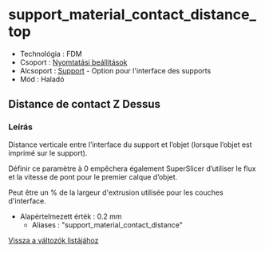 # support\_material\_contact\_distance\_top

* Technológia : FDM
* Csoport : [Nyomtatási beállítások](../../../konfig/print_settings)
* Alcsoport : [Support](../../beallitasok/print_settings.md#support) - Option pour l'interface des supports
* Mód : Haladó

## Distance de contact Z Dessus

### Leírás

Distance verticale entre l’interface du support et l’objet \(lorsque l’objet est imprimé sur le support\).

Définir ce paramètre à 0 empêchera également SuperSlicer d’utiliser le flux et la vitesse de pont pour le premier calque d’objet.

Peut être un % de la largeur d'extrusion utilisée pour les couches d'interface.

* Alapértelmezett érték : 0.2 mm
  * Aliases :  "support\_material\_contact\_distance"

[Vissza a változók listájához](../../variable_list)


